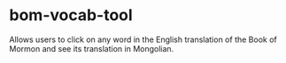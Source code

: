 # bom-vocab-tool
Allows users to click on any word in the English translation of the Book of Mormon and see its translation in Mongolian.
